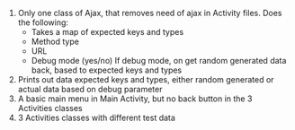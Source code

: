 1. Only one class of Ajax, that removes need of ajax in Activity files. Does the following:
    - Takes a map of expected keys and types
    - Method type
    - URL
    - Debug mode (yes/no)
      If debug mode, on get random generated data back, based to expected keys and types
2. Prints out data expected keys and types, either random generated or actual data based on debug parameter
3. A basic main menu in Main Activity, but no back button in the 3 Activities classes
4. 3 Activities classes with different test data
